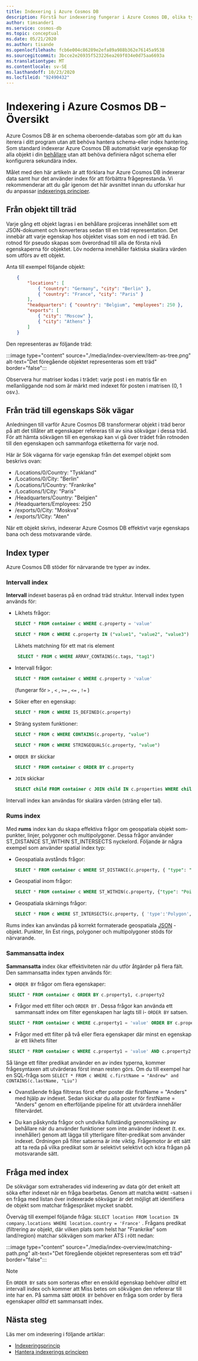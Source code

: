 ```yaml
---
title: Indexering i Azure Cosmos DB
description: Förstå hur indexering fungerar i Azure Cosmos DB, olika typer av index, till exempel intervall, spatialdata, sammansatta index som stöds.
author: timsander1
ms.service: cosmos-db
ms.topic: conceptual
ms.date: 05/21/2020
ms.author: tisande
ms.openlocfilehash: fcb6e004c86289e2efa89a988b362e76145a9538
ms.sourcegitcommit: 3bcce2e26935f523226ea269f034e0d75aa6693a
ms.translationtype: MT
ms.contentlocale: sv-SE
ms.lasthandoff: 10/23/2020
ms.locfileid: "92490432"
---
```

# <a name="indexing-in-azure-cosmos-db---overview"></a>Indexering i Azure Cosmos DB – Översikt

Azure Cosmos DB är en schema oberoende-databas som gör att du kan iterera i ditt program utan att behöva hantera schema-eller index hantering. Som standard indexerar Azure Cosmos DB automatiskt varje egenskap för alla objekt i din [behållare](account-databases-containers-items.md#azure-cosmos-containers) utan att behöva definiera något schema eller konfigurera sekundära index.

Målet med den här artikeln är att förklara hur Azure Cosmos DB indexerar data samt hur det använder index för att förbättra frågeprestanda. Vi rekommenderar att du går igenom det här avsnittet innan du utforskar hur du anpassar [indexerings principer](index-policy.md).

## <a name="from-items-to-trees"></a>Från objekt till träd

Varje gång ett objekt lagras i en behållare projiceras innehållet som ett JSON-dokument och konverteras sedan till en träd representation. Det innebär att varje egenskap hos objektet visas som en nod i ett träd. En rotnod för pseudo skapas som överordnad till alla de första nivå egenskaperna för objektet. Löv noderna innehåller faktiska skalära värden som utförs av ett objekt.

Anta till exempel följande objekt:

```json
    {
        "locations": [
            { "country": "Germany", "city": "Berlin" },
            { "country": "France", "city": "Paris" }
        ],
        "headquarters": { "country": "Belgium", "employees": 250 },
        "exports": [
            { "city": "Moscow" },
            { "city": "Athens" }
        ]
    }
```

Den representeras av följande träd:

:::image type="content" source="./media/index-overview/item-as-tree.png" alt-text="Det föregående objektet representeras som ett träd" border="false":::

Observera hur matriser kodas i trädet: varje post i en matris får en mellanliggande nod som är märkt med indexet för posten i matrisen (0, 1 osv.).

## <a name="from-trees-to-property-paths"></a>Från träd till egenskaps Sök vägar

Anledningen till varför Azure Cosmos DB transformerar objekt i träd beror på att det tillåter att egenskaper refereras till av sina sökvägar i dessa träd. För att hämta sökvägen till en egenskap kan vi gå över trädet från rotnoden till den egenskapen och sammanfoga etiketterna för varje nod.

Här är Sök vägarna för varje egenskap från det exempel objekt som beskrivs ovan:

- /Locations/0/Country: "Tyskland"
- /Locations/0/City: "Berlin"
- /Locations/1/Country: "Frankrike"
- /Locations/1/City: "Paris"
- /Headquarters/Country: "Belgien"
- /Headquarters/Employees: 250
- /exports/0/City: "Moskva"
- /exports/1/City: "Aten"

När ett objekt skrivs, indexerar Azure Cosmos DB effektivt varje egenskaps bana och dess motsvarande värde.

## <a name="index-kinds"></a>Index typer

Azure Cosmos DB stöder för närvarande tre typer av index.

### <a name="range-index"></a>Intervall index

**Intervall** indexet baseras på en ordnad träd struktur. Intervall index typen används för:

- Likhets frågor:

    ```sql
   SELECT * FROM container c WHERE c.property = 'value'
   ```

   ```sql
   SELECT * FROM c WHERE c.property IN ("value1", "value2", "value3")
   ```

   Likhets matchning för ett mat ris element
   ```sql
    SELECT * FROM c WHERE ARRAY_CONTAINS(c.tags, "tag1")
    ```

- Intervall frågor:

   ```sql
   SELECT * FROM container c WHERE c.property > 'value'
   ```
  (fungerar för `>` , `<` , `>=` , `<=` , `!=` )

- Söker efter en egenskap:

   ```sql
   SELECT * FROM c WHERE IS_DEFINED(c.property)
   ```

- Sträng system funktioner:

   ```sql
   SELECT * FROM c WHERE CONTAINS(c.property, "value")
   ```

   ```sql
   SELECT * FROM c WHERE STRINGEQUALS(c.property, "value")
   ```

- `ORDER BY` skickar

   ```sql
   SELECT * FROM container c ORDER BY c.property
   ```

- `JOIN` skickar

   ```sql
   SELECT child FROM container c JOIN child IN c.properties WHERE child = 'value'
   ```

Intervall index kan användas för skalära värden (sträng eller tal).

### <a name="spatial-index"></a>Rums index

Med **rums** index kan du skapa effektiva frågor om geospatiala objekt som-punkter, linjer, polygoner och multipolygoner. Dessa frågor använder ST_DISTANCE ST_WITHIN ST_INTERSECTS nyckelord. Följande är några exempel som använder spatial index typ:

- Geospatiala avstånds frågor:

   ```sql
   SELECT * FROM container c WHERE ST_DISTANCE(c.property, { "type": "Point", "coordinates": [0.0, 10.0] }) < 40
   ```

- Geospatial inom frågor:

   ```sql
   SELECT * FROM container c WHERE ST_WITHIN(c.property, {"type": "Point", "coordinates": [0.0, 10.0] })
   ```

- Geospatiala skärnings frågor:

   ```sql
   SELECT * FROM c WHERE ST_INTERSECTS(c.property, { 'type':'Polygon', 'coordinates': [[ [31.8, -5], [32, -5], [31.8, -5] ]]  })  
   ```

Rums index kan användas på korrekt formaterade geospatiala [JSON](./sql-query-geospatial-intro.md) -objekt. Punkter, lin Est rings, polygoner och multipolygoner stöds för närvarande.

### <a name="composite-indexes"></a>Sammansatta index

**Sammansatta** index ökar effektiviteten när du utför åtgärder på flera fält. Den sammansatta index typen används för:

- `ORDER BY` frågor om flera egenskaper:

```sql
 SELECT * FROM container c ORDER BY c.property1, c.property2
```

- Frågor med ett filter och `ORDER BY` . Dessa frågor kan använda ett sammansatt index om filter egenskapen har lagts till i- `ORDER BY` satsen.

```sql
 SELECT * FROM container c WHERE c.property1 = 'value' ORDER BY c.property1, c.property2
```

- Frågor med ett filter på två eller flera egenskaper där minst en egenskap är ett likhets filter

```sql
 SELECT * FROM container c WHERE c.property1 = 'value' AND c.property2 > 'value'
```

Så länge ett filter predikat använder en av index typerna, kommer frågesyntaxen att utvärderas först innan resten görs. Om du till exempel har en SQL-fråga som `SELECT * FROM c WHERE c.firstName = "Andrew" and CONTAINS(c.lastName, "Liu")`

* Ovanstående fråga filtreras först efter poster där firstName = "Anders" med hjälp av indexet. Sedan skickar du alla poster för firstName = "Anders" genom en efterföljande pipeline för att utvärdera innehåller filtervärdet.

* Du kan påskynda frågor och undvika fullständig genomsökning av behållare när du använder funktioner som inte använder indexet (t. ex. innehåller) genom att lägga till ytterligare filter-predikat som använder indexet. Ordningen på filter satserna är inte viktig. Frågemotor är ett sätt att ta reda på vilka predikat som är selektivt selektivt och köra frågan på motsvarande sätt.

## <a name="querying-with-indexes"></a>Fråga med index

De sökvägar som extraherades vid indexering av data gör det enkelt att söka efter indexet när en fråga bearbetas. Genom att matcha `WHERE` -satsen i en fråga med listan över indexerade sökvägar är det möjligt att identifiera de objekt som matchar frågespråket mycket snabbt.

Överväg till exempel följande fråga: `SELECT location FROM location IN company.locations WHERE location.country = 'France'` . Frågans predikat (filtrering av objekt, där vilken plats som helst har "Frankrike" som land/region) matchar sökvägen som marker ATS i rött nedan:

:::image type="content" source="./media/index-overview/matching-path.png" alt-text="Det föregående objektet representeras som ett träd" border="false":::

> [!NOTE]
> En `ORDER BY` sats som sorteras efter en enskild egenskap behöver *alltid* ett intervall index och kommer att Miss betes om sökvägen den refererar till inte har en. På samma sätt `ORDER BY` behöver en fråga som order by flera egenskaper *alltid* ett sammansatt index.

## <a name="next-steps"></a>Nästa steg

Läs mer om indexering i följande artiklar:

- [Indexeringsprincip](index-policy.md)
- [Hantera indexerings principen](how-to-manage-indexing-policy.md)